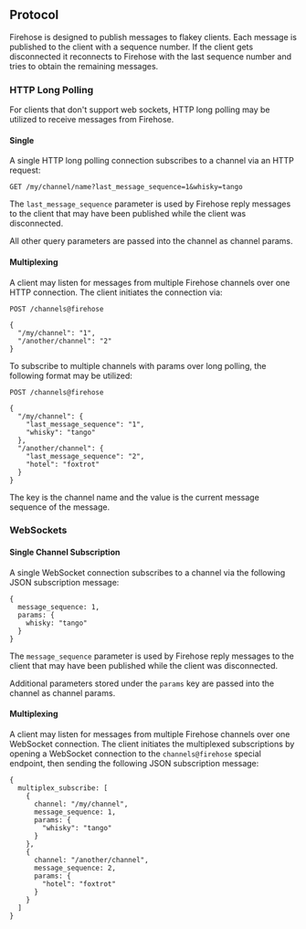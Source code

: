 ## Protocol

Firehose is designed to publish messages to flakey clients. Each message is published to the client with a sequence number. If the client gets disconnected it reconnects to Firehose with the last sequence number and tries to obtain the remaining messages.

### HTTP Long Polling

For clients that don't support web sockets, HTTP long polling may be utilized to receive messages from Firehose.

#### Single

A single HTTP long polling connection subscribes to a channel via an HTTP request:

```
GET /my/channel/name?last_message_sequence=1&whisky=tango
```

The `last_message_sequence` parameter is used by Firehose reply messages to the client that may have been published while the client was disconnected.

All other query parameters are passed into the channel as channel params.

#### Multiplexing

A client may listen for messages from multiple Firehose channels over one HTTP connection. The client initiates the connection via:

```
POST /channels@firehose

{
  "/my/channel": "1",
  "/another/channel": "2"
}
```

To subscribe to multiple channels with params over long polling, the following format may be utilized:

```
POST /channels@firehose

{
  "/my/channel": {
    "last_message_sequence": "1",
    "whisky": "tango"
  },
  "/another/channel": {
    "last_message_sequence": "2",
    "hotel": "foxtrot"
  }
}
```

The key is the channel name and the value is the current message sequence of the message.


### WebSockets

#### Single Channel Subscription

A single WebSocket connection subscribes to a channel via the following JSON subscription message:

```
{
  message_sequence: 1,
  params: {
    whisky: "tango"
  }
}
```

The `message_sequence` parameter is used by Firehose reply messages to the client that may have been published while the client was disconnected.

Additional parameters stored under the `params` key are passed into the channel as channel params.

#### Multiplexing

A client may listen for messages from multiple Firehose channels over one WebSocket connection. The client initiates the multiplexed subscriptions by opening a WebSocket connection to the `channels@firehose` special endpoint, then sending the following JSON subscription message:

```
{
  multiplex_subscribe: [
    {
      channel: "/my/channel",
      message_sequence: 1,
      params: {
        "whisky": "tango"
      }
    },
    {
      channel: "/another/channel",
      message_sequence: 2,
      params: {
        "hotel": "foxtrot"
      }
    }
  ]
}
```
